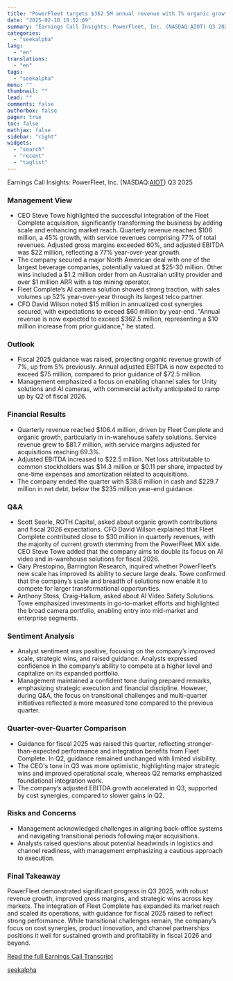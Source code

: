 ```yaml
---
title: "PowerFleet targets $362.5M annual revenue with 7% organic growth in FY25"
date: "2025-02-10 18:52:09"
summary: "Earnings Call Insights: PowerFleet, Inc. (NASDAQ:AIOT) Q3 2025 Management View CEO Steve Towe highlighted the successful integration of the Fleet Complete acquisition, significantly transforming the business by adding scale and enhancing market reach. Quarterly revenue reached $106 million, a 45% growth, with service revenues comprising 77% of total revenues. Adjusted..."
categories:
  - "seekalpha"
lang:
  - "en"
translations:
  - "en"
tags:
  - "seekalpha"
menu: ""
thumbnail: ""
lead: ""
comments: false
authorbox: false
pager: true
toc: false
mathjax: false
sidebar: "right"
widgets:
  - "search"
  - "recent"
  - "taglist"
---
```


Earnings Call Insights: PowerFleet, Inc. (NASDAQ:[AIOT](https://seekingalpha.com/symbol/AIOT "PowerFleet, Inc.")) Q3 2025

### Management View

* CEO Steve Towe highlighted the successful integration of the Fleet Complete acquisition, significantly transforming the business by adding scale and enhancing market reach. Quarterly revenue reached $106 million, a 45% growth, with service revenues comprising 77% of total revenues. Adjusted gross margins exceeded 60%, and adjusted EBITDA was $22 million, reflecting a 77% year-over-year growth.
* The company secured a major North American deal with one of the largest beverage companies, potentially valued at $25-30 million. Other wins included a $1.2 million order from an Australian utility provider and over $1 million ARR with a top mining operator.
* Fleet Complete’s AI camera solution showed strong traction, with sales volumes up 52% year-over-year through its largest telco partner.
* CFO David Wilson noted $15 million in annualized cost synergies secured, with expectations to exceed $60 million by year-end. "Annual revenue is now expected to exceed $362.5 million, representing a $10 million increase from prior guidance," he stated.

### Outlook

* Fiscal 2025 guidance was raised, projecting organic revenue growth of 7%, up from 5% previously. Annual adjusted EBITDA is now expected to exceed $75 million, compared to prior guidance of $72.5 million.
* Management emphasized a focus on enabling channel sales for Unity solutions and AI cameras, with commercial activity anticipated to ramp up by Q2 of fiscal 2026.

### Financial Results

* Quarterly revenue reached $106.4 million, driven by Fleet Complete and organic growth, particularly in in-warehouse safety solutions. Service revenue grew to $81.7 million, with service margins adjusted for acquisitions reaching 69.3%.
* Adjusted EBITDA increased to $22.5 million. Net loss attributable to common stockholders was $14.3 million or $0.11 per share, impacted by one-time expenses and amortization related to acquisitions.
* The company ended the quarter with $38.6 million in cash and $229.7 million in net debt, below the $235 million year-end guidance.

### Q&A

* Scott Searle, ROTH Capital, asked about organic growth contributions and fiscal 2026 expectations. CFO David Wilson explained that Fleet Complete contributed close to $30 million in quarterly revenues, with the majority of current growth stemming from the PowerFleet MiX side. CEO Steve Towe added that the company aims to double its focus on AI video and in-warehouse solutions for fiscal 2026.
* Gary Prestopino, Barrington Research, inquired whether PowerFleet’s new scale has improved its ability to secure large deals. Towe confirmed that the company’s scale and breadth of solutions now enable it to compete for larger transformational opportunities.
* Anthony Stoss, Craig-Hallum, asked about AI Video Safety Solutions. Towe emphasized investments in go-to-market efforts and highlighted the broad camera portfolio, enabling entry into mid-market and enterprise segments.

### Sentiment Analysis

* Analyst sentiment was positive, focusing on the company’s improved scale, strategic wins, and raised guidance. Analysts expressed confidence in the company’s ability to compete at a higher level and capitalize on its expanded portfolio.
* Management maintained a confident tone during prepared remarks, emphasizing strategic execution and financial discipline. However, during Q&A, the focus on transitional challenges and multi-quarter initiatives reflected a more measured tone compared to the previous quarter.

### Quarter-over-Quarter Comparison

* Guidance for fiscal 2025 was raised this quarter, reflecting stronger-than-expected performance and integration benefits from Fleet Complete. In Q2, guidance remained unchanged with limited visibility.
* The CEO's tone in Q3 was more optimistic, highlighting major strategic wins and improved operational scale, whereas Q2 remarks emphasized foundational integration work.
* The company’s adjusted EBITDA growth accelerated in Q3, supported by cost synergies, compared to slower gains in Q2.

### Risks and Concerns

* Management acknowledged challenges in aligning back-office systems and navigating transitional periods following major acquisitions.
* Analysts raised questions about potential headwinds in logistics and channel readiness, with management emphasizing a cautious approach to execution.

### Final Takeaway

PowerFleet demonstrated significant progress in Q3 2025, with robust revenue growth, improved gross margins, and strategic wins across key markets. The integration of Fleet Complete has expanded its market reach and scaled its operations, with guidance for fiscal 2025 raised to reflect strong performance. While transitional challenges remain, the company’s focus on cost synergies, product innovation, and channel partnerships positions it well for sustained growth and profitability in fiscal 2026 and beyond.

[Read the full Earnings Call Transcript](https://seekingalpha.com/symbol/AIOT/earnings/transcripts)

[seekalpha](https://seekingalpha.com/news/4405653-powerfleet-targets-362_5m-annual-revenue-with-7-percent-organic-growth-in-fy25)
